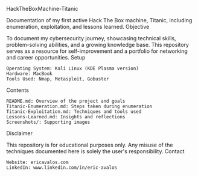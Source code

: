 
HackTheBoxMachine-Titanic

Documentation of my first active Hack The Box machine, Titanic, including enumeration, exploitation, and lessons learned.
Objective

To document my cybersecurity journey, showcasing technical skills, problem-solving abilities, and a growing knowledge base. This repository serves as a resource for self-improvement and a portfolio for networking and career opportunities.
Setup

    Operating System: Kali Linux (KDE Plasma version)
    Hardware: MacBook
    Tools Used: Nmap, Metasploit, Gobuster

Contents

    README.md: Overview of the project and goals
    Titanic-Enumeration.md: Steps taken during enumeration
    Titanic-Exploitation.md: Techniques and tools used
    Lessons-Learned.md: Insights and reflections
    Screenshots/: Supporting images

Disclaimer

This repository is for educational purposes only. Any misuse of the techniques documented here is solely the user's responsibility.
Contact

    Website: ericavalos.com
    LinkedIn: www.linkedin.com/in/eric-avalos
